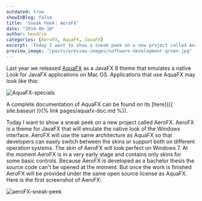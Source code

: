 ```yaml
---
outdated: true
showInBlog: false
title: 'Sneak Peek: AeroFX'
date: "2014-06-10"
author: hendrik
categories: [AeroFX, AquaFX, JavaFX]
excerpt: 'Today I want to show a sneak peek on a new project called AeroFX. AeroFX is a theme for JavaFX that will emulate the native look of the Windows interface.'
preview_image: "/posts/preview-images/software-development-green.jpg"
---
```

Last year we released [AquaFX](http://aquafx-project.com/index.html) as a JavaFX 8 theme that emulates a native Look for JavaFX applications on Mac OS. Applications that use AquaFX may look like this:

![AquaFX-specials](/posts/guigarage-legacy/AquaFX-specials-300x288.png)

A complete documentation of AquaFX can be found on its [here]({{ site.baseurl }}{% link pages/aquafx-doc.md %}).

Today I want to show a sneak peek on a new project called AeroFX. AeroFX is a theme for JavaFX that will emulate the native look of the Windows interface. AeroFX will use the same architecture as AquaFX so that developers can easily switch between the skins or support both on different operation systems. The skin of AeroFX will look perfect on Windows 7. At the moment AeroFX is in a very early stage and contains only skins for some basic controls. Because AeroFX is developed as a bachelor thesis the source code can't be opened at the moment. But once the work is finished AeroFX will be provided under the same open source license as AquaFX. Here is the first screenshot of AeroFX:

![aeroFX-sneak-peek](/posts/guigarage-legacy/aeroFX-sneak-peek.png)
